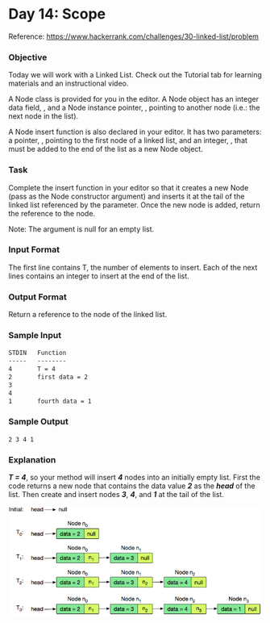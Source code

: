 # Day 14: Scope
Reference: https://www.hackerrank.com/challenges/30-linked-list/problem


### Objective
Today we will work with a Linked List. Check out the Tutorial tab for learning materials and an instructional video.

A Node class is provided for you in the editor. A Node object has an integer data field, , and a Node instance pointer, , pointing to another node (i.e.: the next node in the list).

A Node insert function is also declared in your editor. It has two parameters: a pointer, , pointing to the first node of a linked list, and an integer, , that must be added to the end of the list as a new Node object.

### Task
Complete the insert function in your editor so that it creates a new Node (pass  as the Node constructor argument) and inserts it at the tail of the linked list referenced by the  parameter. Once the new node is added, return the reference to the  node.

Note: The  argument is null for an empty list.

### Input Format

The first line contains T, the number of elements to insert.
Each of the next  lines contains an integer to insert at the end of the list.

### Output Format

Return a reference to the  node of the linked list.

### Sample Input

    STDIN   Function
    -----   --------
    4       T = 4
    2       first data = 2
    3
    4
    1       fourth data = 1

### Sample Output

    2 3 4 1

### Explanation

**_T = 4_**, so your method will insert **_4_** nodes into an initially empty list.
First the code returns a new node that contains the data value **_2_** as the **_head_** of the list. Then create and insert nodes **_3_**, **_4_**, and **_1_** at the tail of the list.

![img.png](img.png)